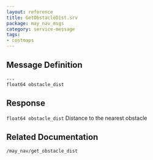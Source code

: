 ```yaml
---
layout: reference
title: GetObstacleDist.srv
package: may_nav_msgs
category: service-message
tags: 
- costmaps
---
```


## Message Definition
```
---
float64 obstacle_dist
```

## Response 
`float64 obstacle_dist` 
Distance to the nearest obstacle

## Related Documentation
``/may_nav/get_obstacle_dist``  

